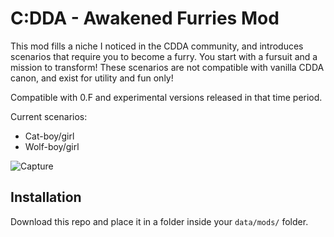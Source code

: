 # C:DDA - Awakened Furries Mod

This mod fills a niche I noticed in the CDDA community, and introduces scenarios that require you to become a furry. You start with a fursuit and a mission to transform! These scenarios are not compatible with vanilla CDDA canon, and exist for utility and fun only!

Compatible with 0.F and experimental versions released in that time period.

Current scenarios:
- Cat-boy/girl
- Wolf-boy/girl


![Capture](https://user-images.githubusercontent.com/67405765/195982447-7d23a98e-7cc0-4b95-9b7a-f64dced6e131.PNG)

## Installation

Download this repo and place it in a folder inside your `data/mods/` folder.
